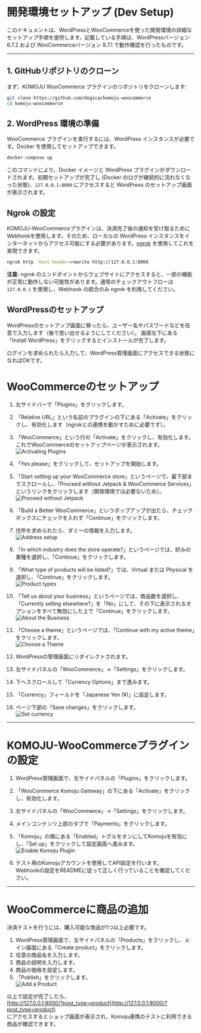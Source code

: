 # 開発環境セットアップ (Dev Setup)

このドキュメントは、WordPressとWooCommerceを使った開発環境の詳細なセットアップ手順を提供します。記載している手順は、WordPressバージョン 6.7.2 および WooCommerceバージョン 9.7.1 で動作確認を行ったものです。

---

## 1. GitHubリポジトリのクローン

まず、KOMOJU WooCommerce プラグインのリポジトリをクローンします:

```sh
git clone https://github.com/degica/komoju-woocommerce
cd komoju-woocommerce
```

## 2. WordPress 環境の準備

WooCommerce プラグインを実行するには、WordPress インスタンスが必要です。Docker を使用してセットアップできます。

```sh
docker-compose up
```

このコマンドにより、Docker イメージと WordPress プラグインがダウンロードされます。初期セットアップが完了し (Docker のログが継続的に流れなくなった状態)、`127.0.0.1:8000` にアクセスすると WordPress のセットアップ画面が表示されます。

## Ngrok の設定

KOMOJU-WooCommerceプラグインは、決済完了後の通知を受け取るために Webhookを使用します。そのため、ローカルの WordPress インスタンスをインターネットからアクセス可能にする必要があります。[ngrok](https://ngrok.com/) を使用してこれを実現できます。

```sh
ngrok http -host-header=rewrite http://127.0.0.1:8000
```

**注意:** ngrok のエンドポイントからウェブサイトにアクセスすると、一部の機能が正常に動作しない可能性があります。通常のチェックアウトフローは `127.0.0.1` を使用し、Webhook の統合のみ ngrok を利用してください。

## WordPressのセットアップ

WordPressのセットアップ画面に移ったら、ユーザー名やパスワードなどを任意で入力します（後で思い出せるようにしてください）。
画面左下にある「Install WordPress」をクリックするとインストールが完了します。

ログインを求められたら入力して、WordPress管理画面にアクセスできる状態になればOKです。

# WooCommerceのセットアップ

1. 左サイドバーで「Plugins」をクリックします。  
2. 「Relative URL」という名前のプラグインの下にある「Activate」をクリックし、有効化します（ngrokとの連携を動かすために必要です）。  
3. 「WooCommerce」という行の「Activate」をクリックし、有効化します。これでWooCommerceのセットアップページが表示されます。  
   ![Activating Plugins](../assets/images/Activate_plugins.png)

4. 「Yes please」をクリックして、セットアップを開始します。  
5. 「Start setting up your WooCommerce store」というページで、最下部までスクロールし、「Proceed without Jetpack & WooCommerce Services」というリンクをクリックします（開発環境では必要ないため）。  
   ![Proceed without Jetpack](../assets/images/Proceed_without_Jetpack.png)

6. 「Build a Better WooCommerce」というポップアップが出たら、チェックボックスにチェックを入れず「Continue」をクリックします。  
7. 住所を求められたら、ダミーの情報を入力します。  
   ![Address setup](../assets/images/Address_setup.png)

8. 「In which industry does the store operate?」というページでは、好みの業種を選択し、「Continue」をクリックします。  
9. 「What type of products will be listed?」では、Virtual または Physical を選択し、「Continue」をクリックします。  
   ![Product types](../assets/images/Product_types.png)

10. 「Tell us about your business」というページでは、商品数を選択し、「Currently selling elsewhere?」を「No」にして、その下に表示されるオプションをすべて無効にした上で「Continue」をクリックします。  
    ![About the Business](../assets/images/About_the_business.png)

11. 「Choose a theme」というページでは、「Continue with my active theme」をクリックします。  
    ![Choose a Theme](../assets/images/Choose_a_theme.png)

12. WordPressの管理画面にリダイレクトされます。  
13. 左サイドパネルの「WooCommerce」→「Settings」をクリックします。  
14. 下へスクロールして「Currency Options」まで進みます。  
15. 「Currency」フィールドを「Japanese Yen (¥)」に設定します。  
16. ページ下部の「Save changes」をクリックします。  
    ![Set currency](../assets/images/Set_currency.png)

---

# KOMOJU-WooCommerceプラグインの設定

1. WordPress管理画面で、左サイドパネルの「Plugins」をクリックします。  
2. 「WooCommerce Komoju Gateway」の下にある「Activate」をクリックし、有効化します。  
3. 左サイドパネルの「WooCommerce」→「Settings」をクリックします。  
4. メインコンテンツ上部のタブで「Payments」をクリックします。  
5. 「Komoju」の隣にある「Enabled」トグルをオンにしてKomojuを有効にし、「Set up」をクリックして設定画面へ進みます。  
   ![Enable Komoju Plugin](../assets/images/Enable_Komoju_plugin.png)

6. テスト用のKomojuアカウントを使用してAPI設定を行います。  
   Webhookの設定をREADMEに従って正しく行っていることを確認してください。

---

# WooCommerceに商品の追加

決済テストを行うには、購入可能な商品が1つ以上必要です。

1. WordPress管理画面で、左サイドパネルの「Products」をクリックし、メイン画面にある「Create product」をクリックします。  
2. 任意の商品名を入力します。  
3. 商品の説明を入力します。  
4. 商品の価格を設定します。  
5. 「Publish」をクリックします。  
   ![Add a Product](../assets/images/Add_a_product.png)

以上で設定が完了したら、  
[http://127.0.0.1:8000/?post_type=product](http://127.0.0.1:8000/?post_type=product)  
にアクセスするとショップ画面が表示され、Komoju連携のテストに利用できる商品が確認できます。